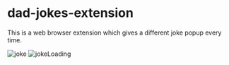 # dad-jokes-extension
This is a web browser extension which gives a different joke popup every time.

![joke](https://user-images.githubusercontent.com/73900188/149737964-983e5b4f-9c9f-4efe-a84c-e6cb5e811a75.png)
![jokeLoading](https://user-images.githubusercontent.com/73900188/149737974-32d09df2-054f-4eaf-9293-33a687c067d0.png)
